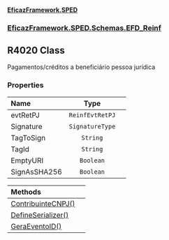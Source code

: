 #### [EficazFramework.SPED](EficazFrameworkSPED.md 'EficazFramework SPED')
### [EficazFramework.SPED.Schemas.EFD_Reinf](EficazFramework.SPED.Schemas.EFD_Reinf.md 'EficazFramework.SPED.Schemas.EFD_Reinf')

## R4020 Class

Pagamentos/créditos a beneficiário pessoa jurídica
### Properties

| Name | Type | |
| :--- | :---: | :--- |
| evtRetPJ | `ReinfEvtRetPJ` |  |
| Signature | `SignatureType` |  |
| TagToSign | `String` |  |
| TagId | `String` |  |
| EmptyURI | `Boolean` |  |
| SignAsSHA256 | `Boolean` |  |

| Methods | |
| :--- | :--- |
| [ContribuinteCNPJ()](EficazFramework.SPED.Schemas.EFD_Reinf/R4020/ContribuinteCNPJ().md 'EficazFramework.SPED.Schemas.EFD_Reinf.R4020.ContribuinteCNPJ()') | |
| [DefineSerializer()](EficazFramework.SPED.Schemas.EFD_Reinf/R4020/DefineSerializer().md 'EficazFramework.SPED.Schemas.EFD_Reinf.R4020.DefineSerializer()') | |
| [GeraEventoID()](EficazFramework.SPED.Schemas.EFD_Reinf/R4020/GeraEventoID().md 'EficazFramework.SPED.Schemas.EFD_Reinf.R4020.GeraEventoID()') | |
